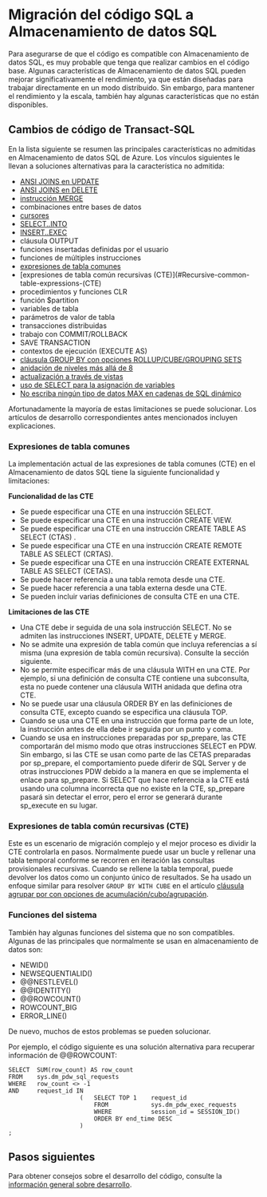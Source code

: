 <properties
   pageTitle="Migración del código SQL a Almacenamiento de datos SQL | Microsoft Azure"
   description="Sugerencias para migrar el código SQL a Almacenamiento de datos SQL de Azure a fin de desarrollar soluciones."
   services="sql-data-warehouse"
   documentationCenter="NA"
   authors="lodipalm"
   manager="barbkess"
   editor=""/>

<tags
   ms.service="sql-data-warehouse"
   ms.devlang="NA"
   ms.topic="article"
   ms.tgt_pltfrm="NA"
   ms.workload="data-services"
   ms.date="03/03/2016"
   ms.author="jrj;barbkess;sonyama"/>

# Migración del código SQL a Almacenamiento de datos SQL

Para asegurarse de que el código es compatible con Almacenamiento de datos SQL, es muy probable que tenga que realizar cambios en el código base. Algunas características de Almacenamiento de datos SQL pueden mejorar significativamente el rendimiento, ya que están diseñadas para trabajar directamente en un modo distribuido. Sin embargo, para mantener el rendimiento y la escala, también hay algunas características que no están disponibles.

## Cambios de código de Transact-SQL

En la lista siguiente se resumen las principales características no admitidas en Almacenamiento de datos SQL de Azure. Los vínculos siguientes le llevan a soluciones alternativas para la característica no admitida:

- [ANSI JOINS en UPDATE][]
- [ANSI JOINS en DELETE][]
- [instrucción MERGE][]
- combinaciones entre bases de datos
- [cursores][]
- [SELECT..INTO][]
- [INSERT..EXEC][]
- cláusula OUTPUT
- funciones insertadas definidas por el usuario
- funciones de múltiples instrucciones
- [expresiones de tabla comunes](#Common-table-expressions)
- [expresiones de tabla común recursivas (CTE)](#Recursive-common-table-expressions-(CTE)
- procedimientos y funciones CLR
- función $partition
- variables de tabla
- parámetros de valor de tabla
- transacciones distribuidas
- trabajo con COMMIT/ROLLBACK
- SAVE TRANSACTION
- contextos de ejecución (EXECUTE AS)
- [cláusula GROUP BY con opciones ROLLUP/CUBE/GROUPING SETS][]
- [anidación de niveles más allá de 8][]
- [actualización a través de vistas][]
- [uso de SELECT para la asignación de variables][]
- [No escriba ningún tipo de datos MAX en cadenas de SQL dinámico][]

Afortunadamente la mayoría de estas limitaciones se puede solucionar. Los artículos de desarrollo correspondientes antes mencionados incluyen explicaciones.

### Expresiones de tabla comunes
La implementación actual de las expresiones de tabla comunes (CTE) en el Almacenamiento de datos SQL tiene la siguiente funcionalidad y limitaciones:

**Funcionalidad de las CTE**
+ Se puede especificar una CTE en una instrucción SELECT.
+ Se puede especificar una CTE en una instrucción CREATE VIEW.
+ Se puede especificar una CTE en una instrucción CREATE TABLE AS SELECT (CTAS) .
+ Se puede especificar una CTE en una instrucción CREATE REMOTE TABLE AS SELECT (CRTAS).
+ Se puede especificar una CTE en una instrucción CREATE EXTERNAL TABLE AS SELECT (CETAS).
+ Se puede hacer referencia a una tabla remota desde una CTE.
+ Se puede hacer referencia a una tabla externa desde una CTE.
+ Se pueden incluir varias definiciones de consulta CTE en una CTE.

**Limitaciones de las CTE**
+ Una CTE debe ir seguida de una sola instrucción SELECT. No se admiten las instrucciones INSERT, UPDATE, DELETE y MERGE.
+ No se admite una expresión de tabla común que incluya referencias a sí misma (una expresión de tabla común recursiva). Consulte la sección siguiente.
+ No se permite especificar más de una cláusula WITH en una CTE. Por ejemplo, si una definición de consulta CTE contiene una subconsulta, esta no puede contener una cláusula WITH anidada que defina otra CTE.
+ No se puede usar una cláusula ORDER BY en las definiciones de consulta CTE, excepto cuando se especifica una cláusula TOP.
+ Cuando se usa una CTE en una instrucción que forma parte de un lote, la instrucción antes de ella debe ir seguida por un punto y coma.
+ Cuando se usa en instrucciones preparadas por sp\_prepare, las CTE comportarán del mismo modo que otras instrucciones SELECT en PDW. Sin embargo, si las CTE se usan como parte de las CETAS preparadas por sp\_prepare, el comportamiento puede diferir de SQL Server y de otras instrucciones PDW debido a la manera en que se implementa el enlace para sp\_prepare. Si SELECT que hace referencia a la CTE está usando una columna incorrecta que no existe en la CTE, sp\_prepare pasará sin detectar el error, pero el error se generará durante sp\_execute en su lugar.

### Expresiones de tabla común recursivas (CTE)

Este es un escenario de migración complejo y el mejor proceso es dividir la CTE controlarla en pasos. Normalmente puede usar un bucle y rellenar una tabla temporal conforme se recorren en iteración las consultas provisionales recursivas. Cuando se rellene la tabla temporal, puede devolver los datos como un conjunto único de resultados. Se ha usado un enfoque similar para resolver `GROUP BY WITH CUBE` en el artículo [cláusula agrupar por con opciones de acumulación/cubo/agrupación][].

### Funciones del sistema

También hay algunas funciones del sistema que no son compatibles. Algunas de las principales que normalmente se usan en almacenamiento de datos son:

- NEWID()
- NEWSEQUENTIALID()
- @@NESTLEVEL()
- @@IDENTITY()
- @@ROWCOUNT()
- ROWCOUNT\_BIG
- ERROR\_LINE()

De nuevo, muchos de estos problemas se pueden solucionar.

Por ejemplo, el código siguiente es una solución alternativa para recuperar información de @@ROWCOUNT:

```
SELECT  SUM(row_count) AS row_count
FROM    sys.dm_pdw_sql_requests
WHERE   row_count <> -1
AND     request_id IN
                    (   SELECT TOP 1    request_id
                        FROM            sys.dm_pdw_exec_requests
                        WHERE           session_id = SESSION_ID()
                        ORDER BY end_time DESC
                    )
;
```

## Pasos siguientes
Para obtener consejos sobre el desarrollo del código, consulte la [información general sobre desarrollo][].

<!--Image references-->

<!--Article references-->
[ANSI JOINS en UPDATE]: sql-data-warehouse-develop-ctas.md
[ANSI JOINS en DELETE]: sql-data-warehouse-develop-ctas.md
[instrucción MERGE]: sql-data-warehouse-develop-ctas.md
[INSERT..EXEC]: sql-data-warehouse-develop-temporary-tables.md

[cursores]: sql-data-warehouse-develop-loops.md
[SELECT..INTO]: sql-data-warehouse-develop-ctas.md
[cláusula GROUP BY con opciones ROLLUP/CUBE/GROUPING SETS]: sql-data-warehouse-develop-group-by-options.md
[cláusula agrupar por con opciones de acumulación/cubo/agrupación]: sql-data-warehouse-develop-group-by-options.md
[anidación de niveles más allá de 8]: sql-data-warehouse-develop-transactions.md
[actualización a través de vistas]: sql-data-warehouse-develop-views.md
[uso de SELECT para la asignación de variables]: sql-data-warehouse-develop-variable-assignment.md
[No escriba ningún tipo de datos MAX en cadenas de SQL dinámico]: sql-data-warehouse-develop-dynamic-sql.md
[información general sobre desarrollo]: sql-data-warehouse-overview-develop.md

<!--MSDN references-->

<!--Other Web references-->

<!---HONumber=AcomDC_0309_2016-->